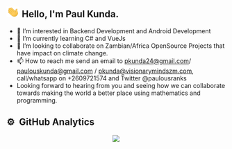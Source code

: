 ## <img src="https://raw.githubusercontent.com/ABSphreak/ABSphreak/master/gifs/Hi.gif" width="30px" height="25px"> Hello, I'm Paul Kunda.

- 👀 I’m interested in Backend Development and Android Development
- 🌱 I’m currently learning C# and VueJs
- 💞️ I’m looking to collaborate on Zambian/Africa OpenSource Projects that have impact on climate change.
- 📫 How to reach me send an email to pkunda24@gmail.com/ paulouskunda@gmail.com / pkunda@visionarymindszm.com, call/whatsapp on +2609721574 and Twitter @paulousranks
- Looking forward to hearing from you and seeing how we can collaborate towards making the world a better place using mathematics and programming.


## ⚙️ &nbsp;GitHub Analytics

<p align="center">
<a href="https://github.com/paulouskunda">
  <img height="180em" src="https://github-readme-stats-eight-theta.vercel.app/api?username=paulouskunda&show_icons=true&theme=algolia&include_all_commits=true&count_private=true"/>
<!--   <img height="180em" src="https://github-readme-stats.vercel.app/api/top-langs?username=paulouskunda&layout=compact&theme=algolia&include_all_commits=true&count_private=true&langs_count=8"/> -->
</a>
</p> 

<!---
paulouskunda/paulouskunda is a ✨ special ✨ repository because its `README.md` (this file) appears on your GitHub profile.
You can click the Preview link to take a look at your changes.
--->
